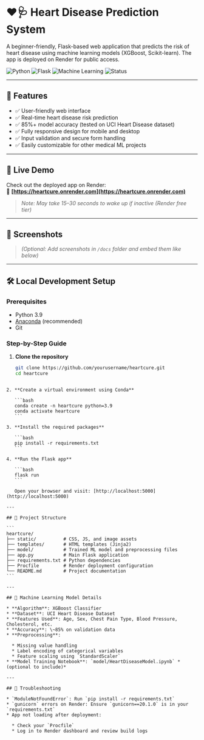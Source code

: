 
# ❤️🩺 Heart Disease Prediction System

A beginner-friendly, Flask-based web application that predicts the risk of heart disease using machine learning models (XGBoost, Scikit-learn). The app is deployed on Render for public access.

![Python](https://img.shields.io/badge/Python-3.9-blue)
![Flask](https://img.shields.io/badge/Flask-2.3-green)
![Machine Learning](https://img.shields.io/badge/ML-XGBoost%2C%20Scikit--learn-orange)
![Status](https://img.shields.io/badge/Status-Live-green)

---

## 🌟 Features

- ✅ User-friendly web interface  
- ✅ Real-time heart disease risk prediction  
- ✅ 85%+ model accuracy (tested on UCI Heart Disease dataset)  
- ✅ Fully responsive design for mobile and desktop  
- ✅ Input validation and secure form handling  
- ✅ Easily customizable for other medical ML projects

---

## 🚀 Live Demo

Check out the deployed app on Render:  
🔗 **[https://heartcure.onrender.com](https://heartcure.onrender.com)**  
> _Note: May take 15–30 seconds to wake up if inactive (Render free tier)_

---

## 📸 Screenshots

> *(Optional: Add screenshots in `/docs` folder and embed them like below)*  
<!-- ![App Screenshot](docs/screenshot1.png) -->

---

## 🛠️ Local Development Setup

### Prerequisites

- Python 3.9  
- [Anaconda](https://www.anaconda.com/) (recommended)  
- Git

### Step-by-Step Guide

1. **Clone the repository**
   ```bash
   git clone https://github.com/yourusername/heartcure.git
   cd heartcure
````

2. **Create a virtual environment using Conda**

   ```bash
   conda create -n heartcure python=3.9
   conda activate heartcure
   ```

3. **Install the required packages**

   ```bash
   pip install -r requirements.txt
   ```

4. **Run the Flask app**

   ```bash
   flask run
   ```

   Open your browser and visit: [http://localhost:5000](http://localhost:5000)

---

## 📁 Project Structure

```
heartcure/
├── static/          # CSS, JS, and image assets
├── templates/       # HTML templates (Jinja2)
├── model/           # Trained ML model and preprocessing files
├── app.py           # Main Flask application
├── requirements.txt # Python dependencies
├── Procfile         # Render deployment configuration
└── README.md        # Project documentation
```

---

## 🧠 Machine Learning Model Details

* **Algorithm**: XGBoost Classifier
* **Dataset**: UCI Heart Disease Dataset
* **Features Used**: Age, Sex, Chest Pain Type, Blood Pressure, Cholesterol, etc.
* **Accuracy**: \~85% on validation data
* **Preprocessing**:

  * Missing value handling
  * Label encoding of categorical variables
  * Feature scaling using `StandardScaler`
* **Model Training Notebook**: `model/HeartDiseaseModel.ipynb` *(optional to include)*

---

## 🐞 Troubleshooting

* `ModuleNotFoundError`: Run `pip install -r requirements.txt`
* `gunicorn` errors on Render: Ensure `gunicorn==20.1.0` is in your `requirements.txt`
* App not loading after deployment:

  * Check your `Procfile`
  * Log in to Render dashboard and review build logs


